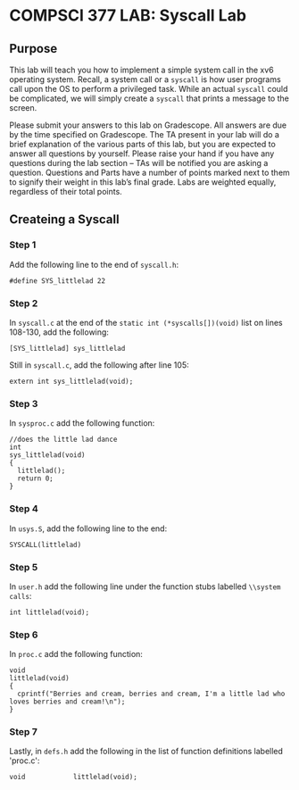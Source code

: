 # COMPSCI 377 LAB: Syscall Lab

## Purpose
This lab will teach you how to implement a simple system call in the xv6 operating system. Recall, a system call or a `syscall` is how user programs call upon the OS to perform a privileged task. While an actual `syscall` could be complicated, we will simply create a `syscall` that prints a message to the screen. 

Please submit your answers to this lab on Gradescope. All answers are due by the time specified on Gradescope. The TA present in your lab will do a brief explanation of the various parts of this lab, but you are expected to answer all questions by yourself. Please raise your hand if you have any questions during the lab section – TAs will be notified you are asking a question. Questions and Parts have a number of points marked next to them to signify their weight in this lab’s final grade. Labs are weighted equally, regardless of their total points.

## Createing a Syscall

### Step 1

Add the following line to the end of `syscall.h`:
```
#define SYS_littlelad 22
```

### Step 2

In `syscall.c` at the end of the `static int (*syscalls[])(void)` list on lines 108-130, add the following:
```
[SYS_littlelad] sys_littlelad
```

Still in `syscall.c`, add the following after line 105:
```
extern int sys_littlelad(void);
```

### Step 3

In `sysproc.c` add the following function:
```
//does the little lad dance
int
sys_littlelad(void)
{
  littlelad();
  return 0;
}
```


### Step 4

In `usys.S`, add the following line to the end:
```
SYSCALL(littlelad)
```

### Step 5

In `user.h` add the following line under the function stubs labelled `\\system calls`:
```
int littlelad(void);
```


### Step 6
In `proc.c` add the following function:
```
void
littlelad(void)
{
  cprintf("Berries and cream, berries and cream, I'm a little lad who loves berries and cream!\n");
}
```


### Step 7

Lastly, in `defs.h` add the following in the list of function definitions labelled 'proc.c':
```
void            littlelad(void);
```
